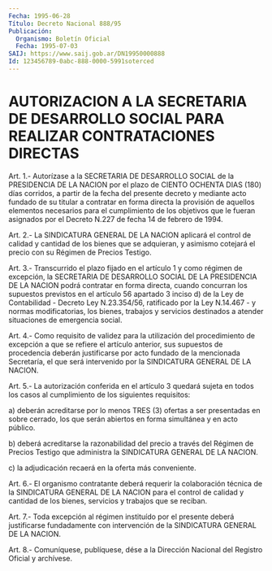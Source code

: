 ```yaml
---
Fecha: 1995-06-28
Título: Decreto Nacional 888/95
Publicación:
  Organismo: Boletín Oficial
  Fecha: 1995-07-03
SAIJ: https://www.saij.gob.ar/DN19950000888
Id: 123456789-0abc-888-0000-5991soterced
---
```

# AUTORIZACION A LA SECRETARIA DE DESARROLLO SOCIAL PARA REALIZAR CONTRATACIONES DIRECTAS

<a id="1"></a>
Art. 1.- Autorízase a la SECRETARIA DE DESARROLLO SOCIAL de la PRESIDENCIA  DE LA NACION por el plazo de CIENTO OCHENTA DIAS (180) días corridos,  a  partir  de  la  fecha  del  presente  decreto  y mediante  acto  fundado  de su titular a contratar en forma directa la provisión de aquellos elementos  necesarios para el cumplimiento de los objetivos que le fueran asignados  por  el  Decreto N.227 de fecha 14 de febrero de 1994.

<a id="2"></a>
Art.  2.-  La  SINDICATURA  GENERAL  DE  LA NACION aplicará el control  de calidad y cantidad de los bienes que  se  adquieran,  y asimismo cotejará  el  precio  con  su  Régimen de Precios Testigo.

<a id="3"></a>
Art.  3.- Transcurrido el plazo fijado en el artículo 1 y como régimen de excepción,  la  SECRETARIA  DE  DESARROLLO  SOCIAL DE LA PRESIDENCIA  DE LA NACION podrá contratar en forma directa,  cuando concurran los  supuestos  previstos  en  el  artículo 56 apartado 3 inciso  d)  de la Ley de Contabilidad  - Decreto  Ley  N.23.354/56, ratificado por  la  Ley  N.14.467  -  y  normas modificatorias, los bienes, trabajos y servicios destinados a  atender  situaciones  de emergencia social.

<a id="4"></a>
Art.  4.-  Como  requisito  de validez para la utilización del procedimiento de excepción a que se  refiere  el artículo anterior, sus supuestos de procedencia deberán justificarse  por acto fundado de  la  mencionada  Secretaría,  el  que  será intervenido  por  la SINDICATURA GENERAL DE LA NACION.

<a id="5"></a>
Art.  5.-  La  autorización conferida en el artículo 3 quedará sujeta  en  todos  los casos  al  cumplimiento  de  los  siguientes requisitos:

a) deberán acreditarse  por  lo  menos  TRES  (3)  ofertas  a  ser presentadas  en  sobre  cerrado,  los  que  serán abiertos en forma simultánea y en acto público.

b)  deberá acreditarse la razonabilidad del precio  a  través  del Régimen  de  Precios  Testigo que administra la SINDICATURA GENERAL DE LA NACION.

c)  la  adjudicación  recaerá    en  la  oferta  más  conveniente.

<a id="6"></a>
Art. 6.- El organismo contratante deberá requerir la colaboración  técnica  de  la SINDICATURA GENERAL DE LA NACION para el  control  de  calidad y cantidad  de  los  bienes,  servicios  y trabajos que se reciban.

<a id="7"></a>
Art.  7.- Toda excepción al régimen instituído por el presente deberá justificarse fundadamente con intervención de la SINDICATURA GENERAL DE LA NACION.

<a id="8"></a>
Art. 8.- Comuníquese, publíquese, dése a la Dirección Nacional del Registro Oficial y archívese.